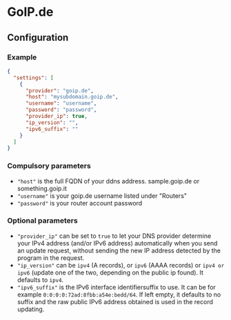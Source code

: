 # GoIP.de

## Configuration

### Example

```json
{
  "settings": [
    {
      "provider": "goip.de",
      "host": "mysubdomain.goip.de",
      "username": "username",
      "password": "password",
      "provider_ip": true,
      "ip_version": "",
      "ipv6_suffix": ""
    }
  ]
}
```

### Compulsory parameters

- `"host"` is the full FQDN of your ddns address. sample.goip.de or something.goip.it
- `"username"` is your goip.de username listed under "Routers"
- `"password"` is your router account password

### Optional parameters

- `"provider_ip"` can be set to `true` to let your DNS provider determine your IPv4 address (and/or IPv6 address) automatically when you send an update request, without sending the new IP address detected by the program in the request.
- `"ip_version"` can be `ipv4` (A records), or `ipv6` (AAAA records) or `ipv4 or ipv6` (update one of the two, depending on the public ip found). It defaults to `ipv4`.
- `"ipv6_suffix"` is the IPv6 interface identifiersuffix to use. It can be for example `0:0:0:0:72ad:8fbb:a54e:bedd/64`. If left empty, it defaults to no suffix and the raw public IPv6 address obtained is used in the record updating.